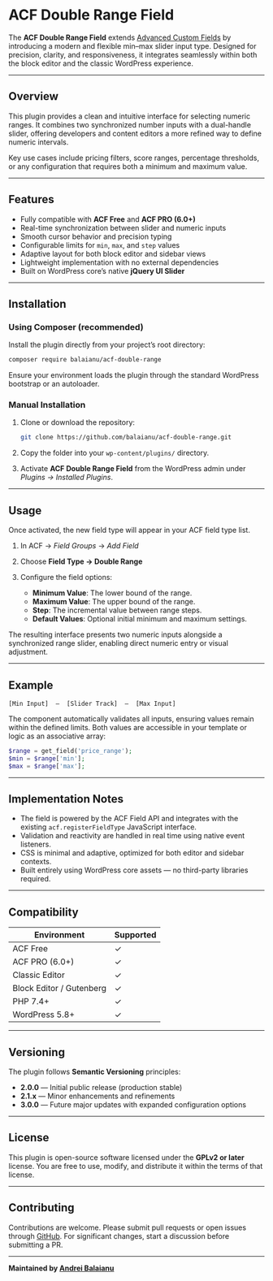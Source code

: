# ACF Double Range Field

The **ACF Double Range Field** extends [Advanced Custom Fields](https://www.advancedcustomfields.com/) by introducing a modern and flexible min–max slider input type. Designed for precision, clarity, and responsiveness, it integrates seamlessly within both the block editor and the classic WordPress experience.

---

## Overview

This plugin provides a clean and intuitive interface for selecting numeric ranges. It combines two synchronized number inputs with a dual-handle slider, offering developers and content editors a more refined way to define numeric intervals.

Key use cases include pricing filters, score ranges, percentage thresholds, or any configuration that requires both a minimum and maximum value.

---

## Features

* Fully compatible with **ACF Free** and **ACF PRO (6.0+)**
* Real-time synchronization between slider and numeric inputs
* Smooth cursor behavior and precision typing
* Configurable limits for `min`, `max`, and `step` values
* Adaptive layout for both block editor and sidebar views
* Lightweight implementation with no external dependencies
* Built on WordPress core’s native **jQuery UI Slider**

---

## Installation

### Using Composer (recommended)

Install the plugin directly from your project’s root directory:

```bash
composer require balaianu/acf-double-range
```

Ensure your environment loads the plugin through the standard WordPress bootstrap or an autoloader.

### Manual Installation

1. Clone or download the repository:

   ```bash
   git clone https://github.com/balaianu/acf-double-range.git
   ```
2. Copy the folder into your `wp-content/plugins/` directory.
3. Activate **ACF Double Range Field** from the WordPress admin under *Plugins → Installed Plugins*.

---

## Usage

Once activated, the new field type will appear in your ACF field type list.

1. In ACF → *Field Groups* → *Add Field*
2. Choose **Field Type → Double Range**
3. Configure the field options:

   * **Minimum Value**: The lower bound of the range.
   * **Maximum Value**: The upper bound of the range.
   * **Step**: The incremental value between range steps.
   * **Default Values**: Optional initial minimum and maximum settings.

The resulting interface presents two numeric inputs alongside a synchronized range slider, enabling direct numeric entry or visual adjustment.

---

## Example

```text
[Min Input]  —  [Slider Track]  —  [Max Input]
```

The component automatically validates all inputs, ensuring values remain within the defined limits. Both values are accessible in your template or logic as an associative array:

```php
$range = get_field('price_range');
$min = $range['min'];
$max = $range['max'];
```

---

## Implementation Notes

* The field is powered by the ACF Field API and integrates with the existing `acf.registerFieldType` JavaScript interface.
* Validation and reactivity are handled in real time using native event listeners.
* CSS is minimal and adaptive, optimized for both editor and sidebar contexts.
* Built entirely using WordPress core assets — no third-party libraries required.

---

## Compatibility

| Environment              | Supported |
| ------------------------ | --------- |
| ACF Free                 | ✓         |
| ACF PRO (6.0+)           | ✓         |
| Classic Editor           | ✓         |
| Block Editor / Gutenberg | ✓         |
| PHP 7.4+                 | ✓         |
| WordPress 5.8+           | ✓         |

---

## Versioning

The plugin follows **Semantic Versioning** principles:

* **2.0.0** — Initial public release (production stable)
* **2.1.x** — Minor enhancements and refinements
* **3.0.0** — Future major updates with expanded configuration options

---

## License

This plugin is open-source software licensed under the **GPLv2 or later** license. You are free to use, modify, and distribute it within the terms of that license.

---

## Contributing

Contributions are welcome. Please submit pull requests or open issues through [GitHub](https://github.com/balaianu/acf-double-range). For significant changes, start a discussion before submitting a PR.

---

**Maintained by [Andrei Balaianu](https://github.com/balaianu)**
